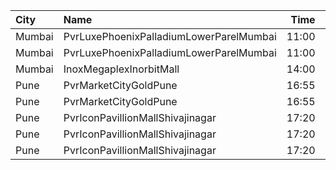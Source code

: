 | City   | Name                                    |  Time | Type          | Price | Capacity | Booked |
| :----- | :-------------------------------------- | ----: | :------------ | ----: | -------: | -----: |
| Mumbai | PvrLuxePhoenixPalladiumLowerParelMumbai | 11:00 | 3DPrimePlus   |  450₹ |       15 |      0 |
| Mumbai | PvrLuxePhoenixPalladiumLowerParelMumbai | 11:00 | 3DPrime       |  450₹ |        6 |      0 |
| Mumbai | InoxMegaplexInorbitMall                 | 14:00 | Insignia      |  370₹ |       19 |      0 |
| Pune   | PvrMarketCityGoldPune                   | 16:55 | 3DGoldClassic |  300₹ |       12 |      4 |
| Pune   | PvrMarketCityGoldPune                   | 16:55 | 3DGoldPrime   |  350₹ |       11 |      6 |
| Pune   | PvrIconPavillionMallShivajinagar        | 17:20 | 3DClassic     |  230₹ |       14 |      0 |
| Pune   | PvrIconPavillionMallShivajinagar        | 17:20 | 3DPrime       |  230₹ |       67 |      8 |
| Pune   | PvrIconPavillionMallShivajinagar        | 17:20 | 3DRecliner    |  500₹ |        4 |      0 |